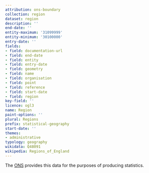 ```yaml
---
attribution: ons-boundary
collection: region
dataset: region
description: ''
end-date: ''
entity-maximum: '31099999'
entity-minimum: '30100000'
entry-date: ''
fields:
- field: documentation-url
- field: end-date
- field: entity
- field: entry-date
- field: geometry
- field: name
- field: organisation
- field: point
- field: reference
- field: start-date
- field: region
key-field: ''
licence: ogl3
name: Region
paint-options: ''
plural: Regions
prefix: statistical-geography
start-date: ''
themes:
- administrative
typology: geography
wikidata: Q48091
wikipedia: Regions_of_England
---
```


The [ONS](https://www.ons.gov.uk/methodology/geography/ukgeographies/administrativegeography/england#regions) provides this
data for the purposes of producing statistics.
